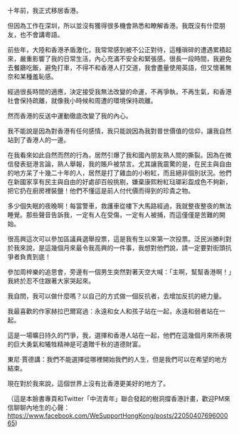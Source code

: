 十年前，我正式移居香港。

但因為工作在深圳，所以並沒有獲得很多機會熟悉和瞭解香港。我既沒有什麼朋友，也不會講粵語。

前些年，大陸和香港矛盾激化，我常常感到被不公正對待，這種瑣碎的遭遇累積起來，嚴重影響了我的日常生活，內心充滿不安全和緊張感。很長一段時間，我避免去餐廳吃飯，避免打車，不得不和香港人打交道，我會盡量使用英語，但又懷著無奈和某種羞恥感。

經過很長時間的適應，決定接受我無法改變的命運，不再爭執，不再生氣，和香港社會保持疏離，就像我小時候和周遭的環境保持疏離。

然而香港的反送中運動徹底改變了我的內心。

我不能說是因為對香港有任何感情，我只能說因為我對普世價值的信仰，讓我自然站到了香港人的一邊。

在我看來如此自然而然的行為，居然引爆了我和國內朋友熟人間的撕裂。因為在微信發表挺港言論，熟人舉報，我的賬戶被禁言。尤其讓我震驚的是，在民主與自由的地方呆了十幾二十年的人，居然是打了雞血的小粉紅，而且絕非個別狀況。他們在新國家享有民主與自由的好處卻百般挑剔，嫌棄康熙粉紅琺瑯彩盌成色不夠新，把它扔在廚房裡裝鹽！他們不懂這是前人付代價而得到的珍貴之物。

多少個失眠的夜晚啊！每當警車，救護車從樓下大馬路經過，我就整夜整夜的無法睡覺。那些聲音告訴我，一定有人在受傷，一定有人被捕，而這僅僅是苦難的開始。

很高興這次可以參加區議員選舉投票，這是我有生以來第一次投票。泛民派勝利對於我來說，是這幾個月來最令我高興的一件事，我想對他們說，請一定要對街頭抗爭者負責到底！

參加周梓樂的追思會，旁邊有一個男生突然對著天空大喊：「主啊，幫幫香港啊！」我終於忍不住跟著大家哭起來。

我自問，我可以做什麼嗎？以自己的方式做一個反抗者，去增加反抗的總力量。

我最喜歡的作家赫拉巴爾寫過：永遠和女人和孩子站在一起，永遠和弱者站在一起。

這是一場曠日持久的鬥爭，我，選擇和香港人站在一起，他們在這幾個月來所表現的巨大勇氣和犧牲精神是可遺贈千秋的道德財富。

東尼·賈德講：我們不能選擇從哪裡開始我們的人生，但是我們可以在希望的地方結束。

現在對於我來說，這個世界上沒有比香港更美好的地方了。

（這是本臉書專頁和Twitter「中流青年」聯合發起的樹洞撐香港計畫，歡迎PM來信聊聊內地生的心聲：https://www.facebook.com/WeSupportHongKong/posts/2205040769600065)